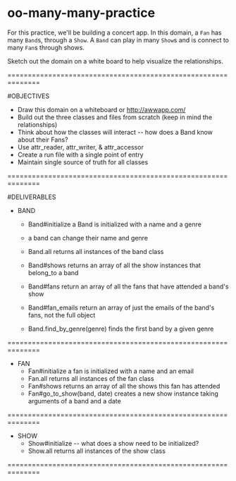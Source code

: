 # oo-many-many-practice

For this practice, we'll be building a concert app. In this domain, a `Fan` has many `Band`s, through a `Show`. A `Band` can play in many `Show`s and is connect to many `Fan`s through shows.

Sketch out the domain on a white board to help visualize the relationships.

==============================================================

#OBJECTIVES
  * Draw this domain on a whiteboard or http://awwapp.com/
  * Build out the three classes and files from scratch (keep in mind the relationships)
  * Think about how the classes will interact -- how does a Band know about their Fans?
  * Use attr_reader, attr_writer, & attr_accessor
  * Create a run file with a single point of entry
  * Maintain single source of truth for all classes

==============================================================

#DELIVERABLES
  * BAND
    * Band#initialize a Band is initialized with a name and a genre
    * a band can change their name and genre
    * Band.all returns all instances of the band class

    * Band#shows returns an array of all the show instances that belong_to a band
    * Band#fans return an array of all the fans that have attended a band's show
    * Band#fan_emails return an array of just the emails of the band's fans, not the full object
    * Band.find_by_genre(genre) finds the first band by a given genre

==============================================================

  * FAN
    * Fan#initialize a fan is initialized with a name and an email
    * Fan.all returns all instances of the fan class
    * Fan#shows returns an array of all the shows this fan has attended
    * Fan#go_to_show(band, date) creates a new show instance taking arguments of a band and a date

==============================================================

  * SHOW
    * Show#initialize -- what does a show need to be initialized?
    * Show.all returns all instances of the show class

==============================================================
